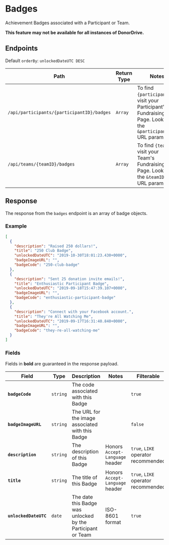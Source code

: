 # Badges

Achievement Badges associated with a Participant or Team.

**This feature may not be available for all instances of DonorDrive.**

## Endpoints

Default `orderBy`: `unlockedDateUTC DESC`

|Path|Return Type|Notes|
|---|---|---|
|`/api/participants/{participantID}/badges`|`Array`|To find `{participantID}`, visit your Participant's Fundraising Page. Look for the `&participantID=` URL parameter.|
|`/api/teams/{teamID}/badges`|`Array`|To find `{teamID}`, visit your Team's Fundraising Page. Look for the `&teamID=` URL parameter.|

## Response

The response from the `badges` endpoint is an array of badge objects.

### Example

```json
[
  {
    "description": "Raised 250 dollars!",
    "title": "250 Club Badge",
    "unlockedDateUTC": "2019-10-30T18:01:23.430+0000",
    "badgeImageURL": "",
    "badgeCode": "250-club-badge"
  },
  {
    "description": "Sent 25 donation invite emails!",
    "title": "Enthusiastic Participant Badge",
    "unlockedDateUTC": "2019-09-18T15:47:39.107+0000",
    "badgeImageURL": "",
    "badgeCode": "enthusiastic-participant-badge"
  },
  {
    "description": "Connect with your Facebook account.",
    "title": "They're All Watching Me",
    "unlockedDateUTC": "2019-09-17T16:31:40.840+0000",
    "badgeImageURL": "",
    "badgeCode": "they-re-all-watching-me"
  }
]
```

### Fields

Fields in **bold** are guaranteed in the response payload.

|Field|Type|Description|Notes|Filterable|
|---|---|---|---|---|
|**`badgeCode`**|`string`|The code associated with this Badge||`true`|
|**`badgeImageURL`**|`string`|The URL for the image associated with this Badge||`false`|
|**`description`**|`string`|The description of this Badge|Honors `Accept-Language` header|`true`, `LIKE` operator recommended|
|**`title`**|`string`|The title of this Badge|Honors `Accept-Language` header|`true`, `LIKE` operator recommended|
|**`unlockedDateUTC`**|`date`|The date this Badge was unlocked by the Participant or Team|ISO-8601 format|`true`|